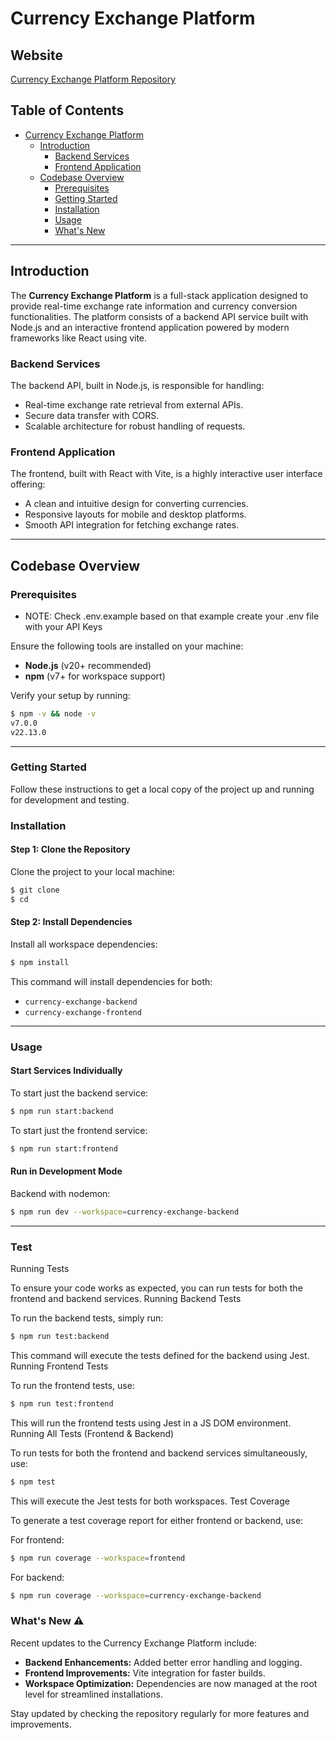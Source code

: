 
# **Currency Exchange Platform**

## **Website**

[Currency Exchange Platform Repository]()

## **Table of Contents**

- [Currency Exchange Platform](#)
  - [Introduction](#introduction)
    - [Backend Services](#backend-services)
    - [Frontend Application](#frontend-application)
  - [Codebase Overview](#codebase-overview)
    - [Prerequisites](#prerequisites)
    - [Getting Started](#getting-started)
    - [Installation](#installation)
    - [Usage](#usage)
    - [What's New](#new-update-⚠️)

---

## **Introduction**

The **Currency Exchange Platform** is a full-stack application designed to provide real-time exchange rate information and currency conversion functionalities. The platform consists of a backend API service built with Node.js and an interactive frontend application powered by modern frameworks like React using vite.

### **Backend Services**
The backend API, built in Node.js, is responsible for handling:
- Real-time exchange rate retrieval from external APIs.
- Secure data transfer with CORS.
- Scalable architecture for robust handling of requests.

### **Frontend Application**
The frontend, built with React with Vite, is a highly interactive user interface offering:
- A clean and intuitive design for converting currencies.
- Responsive layouts for mobile and desktop platforms.
- Smooth API integration for fetching exchange rates.

---

## **Codebase Overview**

### **Prerequisites**

* NOTE: Check .env.example based on that example create your .env file with your API Keys

Ensure the following tools are installed on your machine:
- **Node.js** (v20+ recommended)
- **npm** (v7+ for workspace support)

Verify your setup by running:
```bash
$ npm -v && node -v
v7.0.0
v22.13.0
```

---

### **Getting Started**

Follow these instructions to get a local copy of the project up and running for development and testing.

### **Installation**

#### Step 1: Clone the Repository
Clone the project to your local machine:
```bash
$ git clone
$ cd
```

#### Step 2: Install Dependencies
Install all workspace dependencies:
```bash
$ npm install
```

This command will install dependencies for both:
- `currency-exchange-backend`
- `currency-exchange-frontend`

---

### **Usage**

#### Start Services Individually
To start just the backend service:
```bash
$ npm run start:backend
```

To start just the frontend service:
```bash
$ npm run start:frontend
```

#### Run in Development Mode
Backend with nodemon:
```bash
$ npm run dev --workspace=currency-exchange-backend
```

---

### **Test**

Running Tests

To ensure your code works as expected, you can run tests for both the frontend and backend services.
Running Backend Tests

To run the backend tests, simply run:
```bash
$ npm run test:backend
```

This command will execute the tests defined for the backend using Jest.
Running Frontend Tests

To run the frontend tests, use:
```bash
$ npm run test:frontend
```

This will run the frontend tests using Jest in a JS DOM environment.
Running All Tests (Frontend & Backend)

To run tests for both the frontend and backend services simultaneously, use:
```bash
$ npm test
```

This will execute the Jest tests for both workspaces.
Test Coverage

To generate a test coverage report for either frontend or backend, use:

For frontend:
```bash
$ npm run coverage --workspace=frontend
```

For backend:
```bash
$ npm run coverage --workspace=currency-exchange-backend
```


### **What's New ⚠️**

Recent updates to the Currency Exchange Platform include:
- **Backend Enhancements:** Added better error handling and logging.
- **Frontend Improvements:** Vite integration for faster builds.
- **Workspace Optimization:** Dependencies are now managed at the root level for streamlined installations.

Stay updated by checking the repository regularly for more features and improvements.